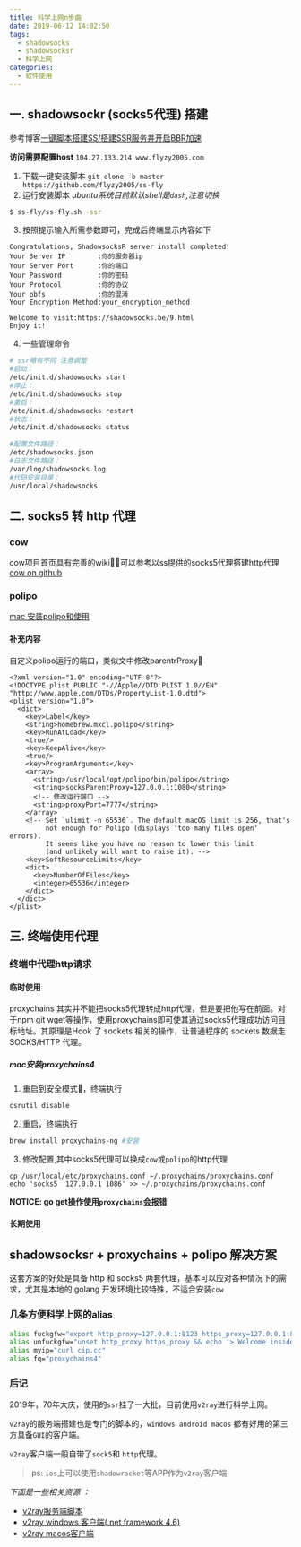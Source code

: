 ```yaml
---
title: 科学上网n步曲
date: 2019-06-12 14:02:50
tags:
  - shadowsocks
  - shadowsocksr
  - 科学上网
categories:
  - 软件使用
---
```

## 一. shadowsockr (socks5代理) 搭建
参考博客[一键脚本搭建SS/搭建SSR服务并开启BBR加速
](https://www.flyzy2005.com/fan-qiang/shadowsocks/install-shadowsocks-in-one-command/)

**访问需要配置host** `104.27.133.214 www.flyzy2005.com`

1. 下载一键安装脚本 `git clone -b master https://github.com/flyzy2005/ss-fly`
2. 运行安装脚本	 *ubuntu系统目前默认shell是`dash`,注意切换*
```bash
$ ss-fly/ss-fly.sh -ssr
```

<!-- more -->

3. 按照提示输入所需参数即可，完成后终端显示内容如下
```
Congratulations, ShadowsocksR server install completed!
Your Server IP        :你的服务器ip
Your Server Port      :你的端口
Your Password         :你的密码
Your Protocol         :你的协议
Your obfs             :你的混淆
Your Encryption Method:your_encryption_method
 
Welcome to visit:https://shadowsocks.be/9.html
Enjoy it!
```
4. 一些管理命令
```bash
# ssr略有不同 注意调整
#启动：
/etc/init.d/shadowsocks start
#停止：
/etc/init.d/shadowsocks stop
#重启：
/etc/init.d/shadowsocks restart
#状态：
/etc/init.d/shadowsocks status
 
#配置文件路径：
/etc/shadowsocks.json
#日志文件路径：
/var/log/shadowsocks.log
#代码安装目录：
/usr/local/shadowsocks
```

## 二. socks5 转 http 代理
### cow
cow项目首页具有完善的wiki，可以参考以ss提供的socks5代理搭建http代理[cow on github](https://github.com/cyfdecyf/cow)

### polipo
[mac 安装polipo和使用](https://zxc0328.github.io/2017/03/26/proxy-for-terminal/)

#### 补充内容 
自定义polipo运行的端口，类似文中修改parentrProxy
```plist
<?xml version="1.0" encoding="UTF-8"?>
<!DOCTYPE plist PUBLIC "-//Apple//DTD PLIST 1.0//EN" "http://www.apple.com/DTDs/PropertyList-1.0.dtd">
<plist version="1.0">
  <dict>
    <key>Label</key>
    <string>homebrew.mxcl.polipo</string>
    <key>RunAtLoad</key>
    <true/>
    <key>KeepAlive</key>
    <true/>
    <key>ProgramArguments</key>
    <array>
      <string>/usr/local/opt/polipo/bin/polipo</string>
      <string>socksParentProxy=127.0.0.1:1080</string>
      <!-- 修改运行端口 -->
      <string>proxyPort=7777</string>
    </array>
    <!-- Set `ulimit -n 65536`. The default macOS limit is 256, that's
         not enough for Polipo (displays 'too many files open' errors).
         It seems like you have no reason to lower this limit
         (and unlikely will want to raise it). -->
    <key>SoftResourceLimits</key>
    <dict>
      <key>NumberOfFiles</key>
      <integer>65536</integer>
    </dict>
  </dict>
</plist>
```

## 三. 终端使用代理

### 终端中代理http请求
#### 临时使用
proxychains 其实并不能把socks5代理转成http代理，但是要把他写在前面。对于npm git wget等操作，使用proxychains即可使其通过socks5代理成功访问目标地址。其原理是Hook 了 sockets 相关的操作，让普通程序的 sockets 数据走 SOCKS/HTTP 代理。

##### mac安装proxychains4
1. 重启到安全模式，终端执行

```bash
csrutil disable
```

2. 重启，终端执行

```bash
brew install proxychains-ng #安装
```

3. 修改配置,其中socks5代理可以换成`cow`或`polipo`的http代理
```
cp /usr/local/etc/proxychains.conf ~/.proxychains/proxychains.conf
echo 'socks5  127.0.0.1 1086' >> ~/.proxychains/proxychains.conf
```

**NOTICE: go get操作使用`proxychains`会报错**

#### 长期使用

## shadowsocksr + proxychains + polipo 解决方案
这套方案的好处是具备 http 和 socks5 两套代理，基本可以应对各种情况下的需求，尤其是本地的 golang 开发环境比较特殊，不适合安装`cow`

### 几条方便科学上网的alias

```bash
alias fuckgfw="export http_proxy=127.0.0.1:8123 https_proxy=127.0.0.1:8123&& echo '> You are out!'"
alias unfuckgfw="unset http_proxy https_proxy && echo '> Welcome inside ;)'"
alias myip="curl cip.cc"
alias fq="proxychains4"
```
### 后记
2019年，70年大庆，使用的`ssr`挂了一大批，目前使用`v2ray`进行科学上网。

`v2ray`的服务端搭建也是专门的脚本的，`windows android macos` 都有好用的第三方具备`GUI`的客户端。

`v2ray`客户端一般自带了`sock5`和 `http`代理。

> ps: `ios`上可以使用`shadowracket`等APP作为`v2ray`客户端

*下面是一些相关资源 ：*

- [v2ray服务端脚本](https://github.com/233boy/v2ray)
- [v2ray windows 客户端(.net framework 4.6)](https://github.com/2dust/v2rayN)
- [v2ray macos客户端](https://github.com/yanue/V2rayU)